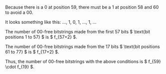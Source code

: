 Because there is a 0 at position 59, there must be a 1 at position 58 and 60 to avoid a 00.

It looks something like this: ..., 1, 0, 1, ..., 1, ...

The number of 00-free bitstrings made from the first 57 bits $ \text{bit positions 1 to 57} $ is $ f\_{57+2} $.

The number of 00-free bitstrings made from the 17 bits $ \text{bit positions 61 to 77} $ is $ f\_{17+2} $.

Thus, the number of 00-free bitstrings with the above conditions is $ f\_{59} \cdot f\_{19} $.
